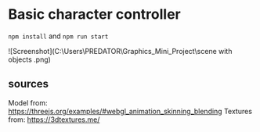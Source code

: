 # Basic character controller

`npm install` and `npm run start`  
   
  
![Screenshot](C:\Users\PREDATOR\Graphics_Mini_Project\scene with objects .png)

## sources

Model from: https://threejs.org/examples/#webgl_animation_skinning_blending
Textures from: https://3dtextures.me/